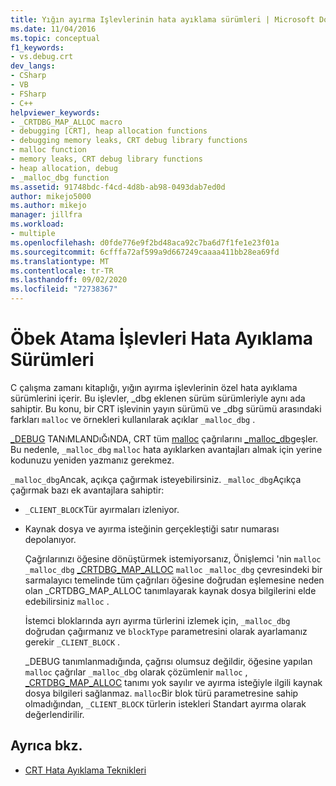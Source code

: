 ```yaml
---
title: Yığın ayırma Işlevlerinin hata ayıklama sürümleri | Microsoft Docs
ms.date: 11/04/2016
ms.topic: conceptual
f1_keywords:
- vs.debug.crt
dev_langs:
- CSharp
- VB
- FSharp
- C++
helpviewer_keywords:
- _CRTDBG_MAP_ALLOC macro
- debugging [CRT], heap allocation functions
- debugging memory leaks, CRT debug library functions
- malloc function
- memory leaks, CRT debug library functions
- heap allocation, debug
- _malloc_dbg function
ms.assetid: 91748bdc-f4cd-4d8b-ab98-0493dab7ed0d
author: mikejo5000
ms.author: mikejo
manager: jillfra
ms.workload:
- multiple
ms.openlocfilehash: d0fde776e9f2bd48aca92c7ba6d7f1fe1e23f01a
ms.sourcegitcommit: 6cfffa72af599a9d667249caaaa411bb28ea69fd
ms.translationtype: MT
ms.contentlocale: tr-TR
ms.lasthandoff: 09/02/2020
ms.locfileid: "72738367"
---
```

# <a name="debug-versions-of-heap-allocation-functions"></a>Öbek Atama İşlevleri Hata Ayıklama Sürümleri
C çalışma zamanı kitaplığı, yığın ayırma işlevlerinin özel hata ayıklama sürümlerini içerir. Bu işlevler, _dbg eklenen sürüm sürümleriyle aynı ada sahiptir. Bu konu, bir CRT işlevinin yayın sürümü ve _dbg sürümü arasındaki farkları `malloc` ve örnekleri kullanılarak açıklar `_malloc_dbg` .

 [_DEBUG](/cpp/c-runtime-library/debug) TANıMLANDıĞıNDA, CRT tüm [malloc](/cpp/c-runtime-library/reference/malloc) çağrılarını [_malloc_dbg](/cpp/c-runtime-library/reference/malloc-dbg)eşler. Bu nedenle, `_malloc_dbg` `malloc` hata ayıklarken avantajları almak için yerine kodunuzu yeniden yazmanız gerekmez.

 `_malloc_dbg`Ancak, açıkça çağırmak isteyebilirsiniz. `_malloc_dbg`Açıkça çağırmak bazı ek avantajlara sahiptir:

- `_CLIENT_BLOCK`Tür ayırmaları izleniyor.

- Kaynak dosya ve ayırma isteğinin gerçekleştiği satır numarası depolanıyor.

  Çağrılarınızı öğesine dönüştürmek istemiyorsanız, Önişlemci 'nin `malloc` `_malloc_dbg` [_CRTDBG_MAP_ALLOC](/cpp/c-runtime-library/crtdbg-map-alloc) `malloc` `_malloc_dbg` çevresindeki bir sarmalayıcı temelinde tüm çağrıları öğesine doğrudan eşlemesine neden olan _CRTDBG_MAP_ALLOC tanımlayarak kaynak dosya bilgilerini elde edebilirsiniz `malloc` .

  İstemci bloklarında ayrı ayırma türlerini izlemek için, `_malloc_dbg` doğrudan çağırmanız ve `blockType` parametresini olarak ayarlamanız gerekir `_CLIENT_BLOCK` .

  _DEBUG tanımlanmadığında, çağrısı olumsuz değildir, öğesine yapılan `malloc` çağrılar `_malloc_dbg` olarak çözümlenir `malloc` , [_CRTDBG_MAP_ALLOC](/cpp/c-runtime-library/crtdbg-map-alloc) tanımı yok sayılır ve ayırma isteğiyle ilgili kaynak dosya bilgileri sağlanmaz. `malloc`Bir blok türü parametresine sahip olmadığından, `_CLIENT_BLOCK` türlerin istekleri Standart ayırma olarak değerlendirilir.

## <a name="see-also"></a>Ayrıca bkz.

- [CRT Hata Ayıklama Teknikleri](../debugger/crt-debugging-techniques.md)